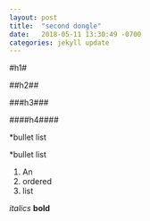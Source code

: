```yaml
---
layout: post
title:  "second dongle"
date:   2018-05-11 13:30:49 -0700
categories: jekyll update
---
```


#h1#

##h2##

###h3###

####h4####

*bullet list

*bullet list

1. An
2. ordered
3. list

_italics_
**bold**
